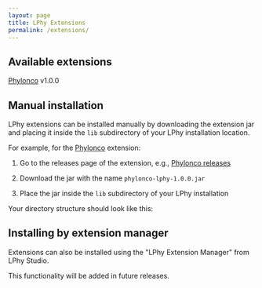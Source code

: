 ```yaml
---
layout: page
title: LPhy Extensions
permalink: /extensions/
---
```


## Available extensions

[Phylonco](https://github.com/bioDS/beast-phylonco) v1.0.0

## Manual installation

LPhy extensions can be installed manually by downloading the extension jar and placing it inside the `lib` subdirectory of your LPhy installation location.

For example, for the [Phylonco](https://github.com/bioDS/beast-phylonco) extension:

1. Go to the releases page of the extension, e.g., [Phylonco releases](https://github.com/bioDS/beast-phylonco/releases)

2. Download the jar with the name `phylonco-lphy-1.0.0.jar`

3. Place the jar inside the `lib` subdirectory of your LPhy installation

Your directory structure should look like this:

## Installing by extension manager

Extensions can also be installed using the "LPhy Extension Manager" from LPhy Studio. 

This functionality will be added in future releases. 

